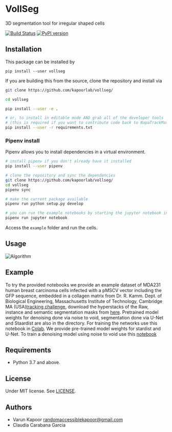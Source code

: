 # VollSeg
3D segmentation tool for irregular shaped cells



[![Build Status](https://travis-ci.com/kapoorlab/vollseg.svg?branch=master)](https://travis-ci.com/github/kapoorlab/vollseg)
[![PyPI version](https://img.shields.io/pypi/v/vollseg.svg?maxAge=2591000)](https://pypi.org/project/vollseg/)
## Installation
This package can be installed by 


`pip install --user vollseg`

If you are building this from the source, clone the repository and install via

```bash
git clone https://github.com/kapoorlab/vollseg/

cd vollseg

pip install --user -e .

# or, to install in editable mode AND grab all of the developer tools
# (this is required if you want to contribute code back to NapaTrackMater)
pip install --user -r requirements.txt
```


### Pipenv install

Pipenv allows you to install dependencies in a virtual environment.

```bash
# install pipenv if you don't already have it installed
pip install --user pipenv

# clone the repository and sync the dependencies
git clone https://github.com/kapoorlab/vollseg/
cd vollseg
pipenv sync

# make the current package available
pipenv run python setup.py develop

# you can run the example notebooks by starting the jupyter notebook inside the virtual env
pipenv run jupyter notebook
```

Access the `example` folder and run the cells.

## Usage
![Algorithm](https://github.com/kapoorlab/VollSeg/blob/main/images/Seg_pipe-git.png)
## Example

To try the provided notebooks we provide an example dataset of MDA231 human breast carcinoma cells infected with a pMSCV vector including the GFP sequence, embedded in a collagen matrix from Dr. R. Kamm. Dept. of Biological Engineering, Massachusetts Institute of Technology, Cambridge MA (USA)[tracking challenge](http://celltrackingchallenge.net/3d-datasets/), download the hyperstacks of the Raw, instance and semantic segmentation masks from [here](https://drive.google.com/drive/folders/1ze8KsrFI0-UTrsMnAPomiyf4sN8aCm__?usp=sharing). Pretrained model weights for denoising done via noise to void, segmentation done via U-Net and Staardist are also in the directory. For training the networks use this notebook in [Colab](https://github.com/kapoorlab/VollSeg/blob/main/examples/ColabTrainModel.ipynb). We provide  pre-trained model weights for stardist and U-Net. To train a denoising model using noise to void use this [notebook](https://github.com/kapoorlab/VollSeg/blob/main/examples/ColabN2VTrain.ipynb) 

## Requirements

- Python 3.7 and above.


## License

Under MIT license. See [LICENSE](LICENSE).

## Authors

- Varun Kapoor <randomaccessiblekapoor@gmail.com>
- Claudia Carabana Garcia
